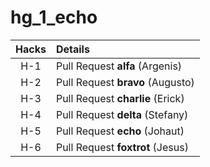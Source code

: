 # hg_1_echo

| Hacks | Details |
| :---: | :--- |
| H-1 |	Pull Request **alfa** (Argenis) |
| H-2 | Pull Request **bravo** (Augusto) |
| H-3	| Pull Request **charlie** (Erick) |
| H-4 |	Pull Request **delta** (Stefany) |
| H-5	| Pull Request **echo** (Johaut) |
| H-6	| Pull Request **foxtrot** (Jesus) |
